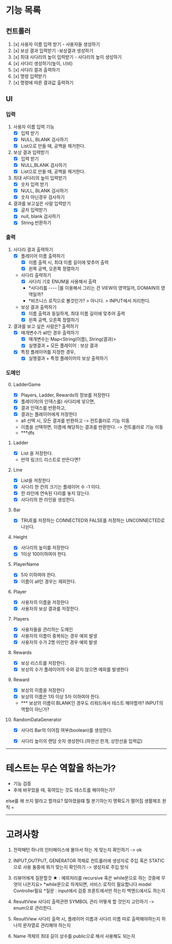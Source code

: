 # 기능 목록

## 컨트롤러
1. [x] 사용자 이름 입력 받기 - 사용자들 생성하기
2. [x] 보상 결과 입력받기 -보상결과 생성하기
3. [x] 최대 사다리의 높이 입력받기 - 사다리의 높이 생성하기
4. [x] 사다리 생성하기(높이, 너비)
5. [x] 사다리 결과 출력하기
6. [x] 명령 입력받기
7. [x] 명령에 따른 결과값 출력하기


## UI
### 입력
1. 사용자 이름 입력 기능
   - [x] 입력 받기
   - [x] NULL, BLANK 검사하기
   - [x] List<String>으로 만들 때, 공백을 제거한다.
2. 보상 결과 입력받기
   - [x] 입력 받기
   - [x] NULL,BLANK 검사하기
   - [x] List<String>으로 만들 때, 공백을 제거한다.
3. 최대 사다리의 높이 입력받기
   - [x] 숫자 입력 받기
   - [x] NULL, BLANK 검사하기
   - [x] 숫자 아닌경우 검사하기
4. 결과를 보고싶은 사람 입력받기
   - [x] 글자 입력받기
   - [x] null, blank 검사하기
   - [x] String 반환하기

### 출력
1. 사다리 결과 출력하기
   - [x] 플레이어 이름 출력하기
     - [x] 이름 출력 시, 최대 이름 길이에 맞추어 출력
     - [x] 왼쪽 공백, 오른쪽 정렬하기
   - 사다리 출력하기
     - [x] 사다리 기호 ENUM을 사용해서 출력
     - *사다리를 ---- |를 이용해서 그리는 건 VIEW의 영역일까, DOMAIN의 영역일까?
     - *비즈니스 로직으로 볼것인가? > 아니다. > INPUT에서 처리한다.
   - 보상 결과 출력하기
     - [x] 이름 출력과 동일하게, 최대 이름 길이에 맞추어 출력
     - [x] 왼쪽 공백, 오른쪽 정렬하기

2. 결과를 보고 싶은 사람은? 출력하기
   - [x] 매개변수가 all인 경우 출력하기
     - [x] 매개변수는 Map<String(이름), String(결과)>
     - [x] 실행결과 + 모든 플레이어 : 보상 결과
   - [x] 특정 플레이어를 지정한 경우,
     - [x] 실행결과 + 특정 플레이어의 보상 출력하기 

### 도메인
0. LadderGame
   - [x] Players, Ladder, Rewards의 정보를 저장한다
   - [x] 플레이어(의 인덱스를) 사다리에 넣으면, 
   - [x] 결과 인덱스를 반환하고, 
   - [x] 결과는 플레이어에게 저장한다
   - all 선택 시, 모든 결과를 반환하고 -> 컨트롤러로 기능 이동
   - 이름을 선택하면, 이름에 해당하는 결과를 반환한다. -> 컨트롤러로 기능 이동
   - ***dfs
   
1. Ladder
   - [x] List<Line> 을 저장한다.
   - 만약 링크드 리스트로 만든다면?
   
2. Line
   - [x] List<Bar>을 저장한다
   - [x] 사다리 한 칸의 크기는 플레이어 수 -1 이다.
   - [x] 한 라인에 연속된 다리를 놓지 않는다.
   - [x] 사다리의 한 라인을 생성한다.
3. Bar
   - [x] TRUE를 저장하는 CONNECTED와 FALSE를 저장하는 UNCONNECTED로 나뉜다.
   
4. Height
    - [x] 사다리의 높이를 저장한다
    - [x] 1이상 100이하여야 한다.

5. PlayerName
   - [x] 5자 이하여야 한다.
   - [x] 이름이 all인 경우는 제외한다.
6. Player
   - [x] 사용자의 이름을 저장한다
   - [x] 사용자의 보상 결과를 저장한다. 
7. Players
   - [x] 사용자들을 관리하는 도메인
   - [x] 사용자의 이름이 중복되는 경우 예외 발생
   - [x] 사용자의 수가 2명 미만인 경우 예외 발생

8. Rewards
   - [x] 보상 리스트를 저장한다.
   - [x] 보상의 수가 플레이어의 수와 같지 않으면 예외를 발생한다

9. Reward
   - [x] 보상의 이름을 저장한다
   - [x] 보상의 이름은 1자 이상 5자 이하여야 한다.
   - *** 보상의 이름이 BLANK인 경우도 리워드에서 테스트 해야할까? INPUT의 역할이 아닌가?

10. RandomDataGenerator
    -[x] 사다리 Bar의 이어짐 여부(boolean)를 생성한다.
    -[x] 사다리 높이의 랜덤 숫자 생성한다.(하한선 한개, 상한선을 입력값)


---

# 테스트는 무슨 역할을 하는가?
- 기능 검증
- 후에 바꾸었을 때, 묶여있는 것도 테스트를 해야하는가?

else를 왜 쓰지 말라고 할까요?
많아졌을떄 뭘 분기하는지 명확도가 떨어짐
생활체조 원칙 = 

---
# 고려사항 
1. 전략패턴 하나의 인터페이스에 몰아서 하는 게 맞는지 확인하기
-> ok

2. INPUT,OUTPUT, GENERATOR 객체로 컨트롤러에 생성자로 주입 혹은 STATIC으로 사용 둘중에 뭐가 맞는지 확인하기
-> 생성자로 주입 방식

3. 리뷰어에게 질문할것 ★ : 예외처리를 recursive 혹은 while문으로 하는 것중에 무엇이 나은지요>
*while문으로 하게되면, 서비스 로직이 필요합니다 model Controller필요
*질문 : input에서 검증 프론트에서만 하는지 백엔드에서도 하는지

4. ResultView 사다리 출력관련 SYMBOL 관리 어떻게 할 것인지  고민하기 -> enum으로 관리한다.

5. ResultView 사다리 출력 시, 플레이어 이름과 사다리 이름 따로 출력해야하는지 하나의 문자열로 관리해야 하는지
6. Name 객체의 최대 길이 상수를 public으로 해서 사용해도 되는지
